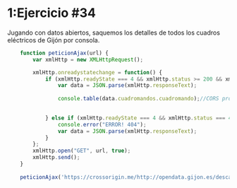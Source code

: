 # 1:Ejercicio #34

Jugando con datos abiertos, saquemos los detalles de todos los cuadros eléctricos de Gijón por consola.

```javascript
    function peticionAjax(url) {
        var xmlHttp = new XMLHttpRequest();

        xmlHttp.onreadystatechange = function() {
            if (xmlHttp.readyState === 4 && xmlHttp.status >= 200 && xmlHttp.status <= 400) {
                var data = JSON.parse(xmlHttp.responseText);
                
                console.table(data.cuadromandos.cuadromando);//CORS problem?
                

            } else if (xmlHttp.readyState === 4 && xmlHttp.status === 404) {
                console.error("ERROR! 404");
                var data = JSON.parse(xmlHttp.responseText);
            }
        };
        xmlHttp.open("GET", url, true);
        xmlHttp.send();
    }
    
    peticionAjax('https://crossorigin.me/http://opendata.gijon.es/descargar.php?id=163&tipo=JSON');//CORS solution
```
